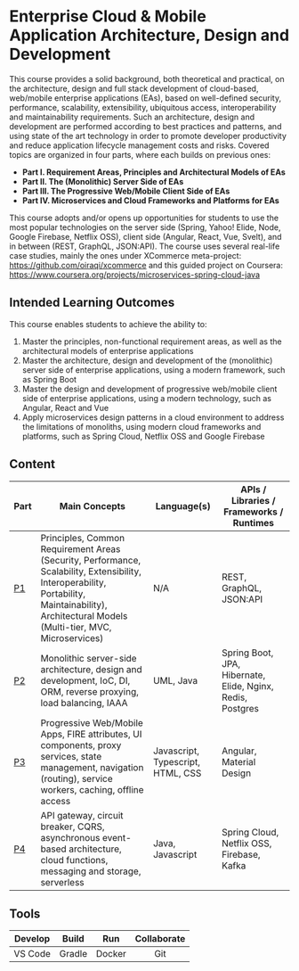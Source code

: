 # Enterprise Cloud & Mobile Application Architecture, Design and Development
This course provides a solid background, both theoretical and practical, on the architecture, design and full stack development of cloud-based, web/mobile enterprise applications (EAs), based on well-defined security, performance, scalability, extensibility, ubiquitous access, interoperability and maintainability requirements. Such an architecture, design and development are performed according to best practices and patterns, and using state of the art technology in order to promote developer productivity and reduce application lifecycle management costs and risks. Covered topics are organized in four parts, where each builds on previous ones:
- **Part I. Requirement Areas, Principles and Architectural Models of EAs**
- **Part II. The (Monolithic) Server Side of EAs**
- **Part III. The Progressive Web/Mobile Client Side of EAs**
- **Part IV. Microservices and Cloud Frameworks and Platforms for EAs**

This course adopts and/or opens up opportunities for students to use the most popular technologies on the server side (Spring, Yahoo! Elide, Node, Google Firebase, Netflix OSS), client side (Angular, React, Vue, Svelt), and in between (REST, GraphQL, JSON:API). The course uses several real-life case studies, mainly the ones under XCommerce meta-project: https://github.com/oiraqi/xcommerce and this guided project on Coursera: https://www.coursera.org/projects/microservices-spring-cloud-java

## Intended Learning Outcomes
This course enables students to achieve the ability to:
1. Master the principles, non-functional requirement areas, as well as the architectural models of enterprise applications
2. Master the architecture, design and development of the (monolithic) server side of enterprise applications, using a modern framework, such as Spring Boot
3. Master the design and development of progressive web/mobile client side of enterprise applications, using a modern technology, such as Angular, React and Vue
4. Apply microservices design patterns in a cloud environment to address the limitations of monoliths, using modern cloud frameworks and platforms, such as Spring Cloud, Netflix OSS  and Google Firebase

## Content
Part | Main Concepts | Language(s) | APIs / Libraries / Frameworks / Runtimes |
| --- | --- | --- | --- |
| [P1](https://github.com/oiraqi/eas/tree/main/P1-Big-Picture) | Principles, Common Requirement Areas (Security, Performance, Scalability, Extensibility, Interoperability, Portability, Maintainability), Architectural Models (Multi-tier, MVC, Microservices) | N/A | REST, GraphQL, JSON:API |
| [P2](https://github.com/oiraqi/eas/tree/main/P2-Server-Side) | Monolithic server-side architecture, design and development, IoC, DI, ORM, reverse proxying, load balancing, IAAA | UML, Java | Spring Boot, JPA, Hibernate, Elide, Nginx, Redis, Postgres |
| [P3](https://github.com/oiraqi/eas/tree/main/P3-Client-Side) | Progressive Web/Mobile Apps, FIRE attributes, UI components, proxy services, state management, navigation (routing), service workers, caching, offline access | Javascript, Typescript, HTML, CSS |Angular, Material Design |
| [P4](https://github.com/oiraqi/eas/tree/main/P4-Microservices-Cloud) | API gateway, circuit breaker, CQRS, asynchronous event-based architecture, cloud functions, messaging and storage, serverless | Java, Javascript | Spring Cloud, Netflix OSS, Firebase, Kafka |

## Tools
Develop | Build | Run | Collaborate |
| :---: | :---: | :---: | :---: |
| VS Code | Gradle | Docker | Git |
